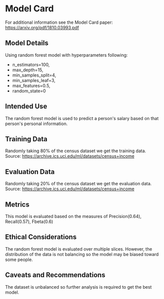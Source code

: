 # Model Card

For additional information see the Model Card paper: https://arxiv.org/pdf/1810.03993.pdf

## Model Details
Using random forest model with hyperparameters following:
- n_estimators=100,
- max_depth=15,
- min_samples_split=4,
- min_samples_leaf=3,
- max_features=0.5,
- random_state=0

## Intended Use
The random forest model is used to predict a person's salary based on that person's personal information.

## Training Data
Randomly taking 80% of the census dataset we get the training data. Source: https://archive.ics.uci.edu/ml/datasets/census+income

## Evaluation Data
Randomly taking 20% of the census dataset we get the evaluation data. Source: https://archive.ics.uci.edu/ml/datasets/census+income

## Metrics
This model is evaluated based on the measures of Precision(0.64), Recall(0.57), Fbeta(0.6)

## Ethical Considerations
The random forest model is evaluated over multiple slices. However, the distribution of the data is not balancing so the model may be biased toward some people.

## Caveats and Recommendations
The dataset is unbalanced so further analysis is required to get the best model.